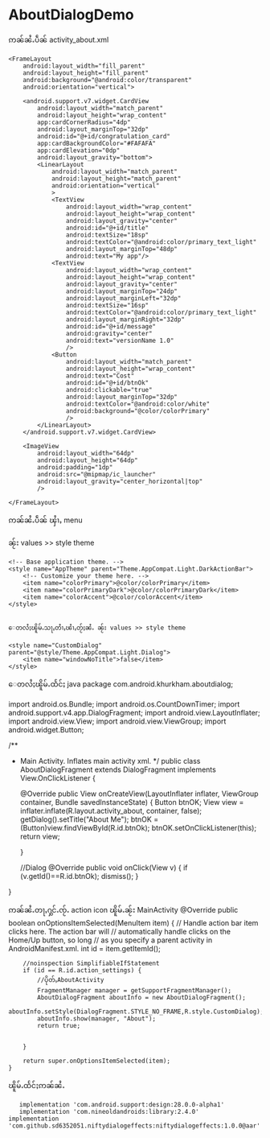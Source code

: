 # AboutDialogDemo
ဢၼ်ၼႆႉပဵၼ် activity_about.xml
<?xml version="1.0" encoding="utf-8"?>
<LinearLayout xmlns:android="http://schemas.android.com/apk/res/android"
    xmlns:app="http://schemas.android.com/apk/res-auto"
    android:layout_width="280dp"
    android:layout_height="wrap_content"
    android:layout_gravity="center"
    >

    <FrameLayout
        android:layout_width="fill_parent"
        android:layout_height="fill_parent"
        android:background="@android:color/transparent"
        android:orientation="vertical">

        <android.support.v7.widget.CardView
            android:layout_width="match_parent"
            android:layout_height="wrap_content"
            app:cardCornerRadius="4dp"
            android:layout_marginTop="32dp"
            android:id="@+id/congratulation_card"
            app:cardBackgroundColor="#FAFAFA"
            app:cardElevation="0dp"
            android:layout_gravity="bottom">
            <LinearLayout
                android:layout_width="match_parent"
                android:layout_height="match_parent"
                android:orientation="vertical"
                >
                <TextView
                    android:layout_width="wrap_content"
                    android:layout_height="wrap_content"
                    android:layout_gravity="center"
                    android:id="@+id/title"
                    android:textSize="18sp"
                    android:textColor="@android:color/primary_text_light"
                    android:layout_marginTop="48dp"
                    android:text="My app"/>
                <TextView
                    android:layout_width="wrap_content"
                    android:layout_height="wrap_content"
                    android:layout_gravity="center"
                    android:layout_marginTop="24dp"
                    android:layout_marginLeft="32dp"
                    android:textSize="16sp"
                    android:textColor="@android:color/primary_text_light"
                    android:layout_marginRight="32dp"
                    android:id="@+id/message"
                    android:gravity="center"
                    android:text="versionName 1.0"
                    />
                <Button
                    android:layout_width="match_parent"
                    android:layout_height="wrap_content"
                    android:text="Cost"
                    android:id="@+id/btnOk"
                    android:clickable="true"
                    android:layout_marginTop="32dp"
                    android:textColor="@android:color/white"
                    android:background="@color/colorPrimary"
                    />
            </LinearLayout>
        </android.support.v7.widget.CardView>

        <ImageView
            android:layout_width="64dp"
            android:layout_height="64dp"
            android:padding="1dp"
            android:src="@mipmap/ic_launcher"
            android:layout_gravity="center_horizontal|top"
            />

    </FrameLayout>
</LinearLayout>

ဢၼ်ၼႆႉပဵၼ် ၾႆၢႇ menu
<menu xmlns:android="http://schemas.android.com/apk/res/android"
    xmlns:app="http://schemas.android.com/apk/res-auto"
    xmlns:tools="http://schemas.android.com/tools"
    tools:context="com.android.khurkham.aboutdialog.MainActivity">
    <item
        android:id="@+id/action_settings"
        android:orderInCategory="100"
        android:title="@string/action_settings"
        app:showAsAction="ifRoom"
        android:icon="@drawable/ic_about"/>
</menu>


ၼႂ်း values >> style theme

<resources>

    <!-- Base application theme. -->
    <style name="AppTheme" parent="Theme.AppCompat.Light.DarkActionBar">
        <!-- Customize your theme here. -->
        <item name="colorPrimary">@color/colorPrimary</item>
        <item name="colorPrimaryDark">@color/colorPrimaryDark</item>
        <item name="colorAccent">@color/colorAccent</item>
    </style>

 
    ေတလႆႈၽိူမ်ႉသႃႇတႆၢႇၽႆၢႇတႂ်ႈၼႆႉ ၼႂ်း values >> style theme

    <style name="CustomDialog" parent="@style/Theme.AppCompat.Light.Dialog">
        <item name="windowNoTitle">false</item>
    </style>

</resources>

ေတလႆႈၽိူမ်ႉထႅင်ႈ java
package com.android.khurkham.aboutdialog;


import android.os.Bundle;
import android.os.CountDownTimer;
import android.support.v4.app.DialogFragment;
import android.view.LayoutInflater;
import android.view.View;
import android.view.ViewGroup;
import android.widget.Button;



/**
 * Main Activity. Inflates main activity xml.
 */
public class AboutDialogFragment extends DialogFragment implements View.OnClickListener {



    @Override
    public View onCreateView(LayoutInflater inflater, ViewGroup container, Bundle savedInstanceState) {
        Button btnOK;
        View view = inflater.inflate(R.layout.activity_about, container, false);
        getDialog().setTitle("About Me");
        btnOK = (Button)view.findViewById(R.id.btnOk);
        btnOK.setOnClickListener(this);
        return view;

    }


   //Dialog
    @Override
    public void onClick(View v) {
        if (v.getId()==R.id.btnOk);
        dismiss();
    }


}

ဢၼ်ၼႆႉတႃႇႁွင်ႉၸႂ်ႉ action icon  ၽိူမ်ႉၼႂ်း MainActivity
 @Override
    public boolean onOptionsItemSelected(MenuItem item) {
        // Handle action bar item clicks here. The action bar will
        // automatically handle clicks on the Home/Up button, so long
        // as you specify a parent activity in AndroidManifest.xml.
        int id = item.getItemId();

        //noinspection SimplifiableIfStatement
        if (id == R.id.action_settings) {
            //ပိုတ်ႇAboutActivity
            FragmentManager manager = getSupportFragmentManager();
            AboutDialogFragment aboutInfo = new AboutDialogFragment();
            aboutInfo.setStyle(DialogFragment.STYLE_NO_FRAME,R.style.CustomDialog);
            aboutInfo.show(manager, "About");
            return true;


        }

        return super.onOptionsItemSelected(item);
    }
    
   ၽိူမ်ႉထႅင်ႈဢၼ်ၼႆႉ 
   
       implementation 'com.android.support:design:28.0.0-alpha1'
       implementation 'com.nineoldandroids:library:2.4.0'
    implementation 'com.github.sd6352051.niftydialogeffects:niftydialogeffects:1.0.0@aar'

